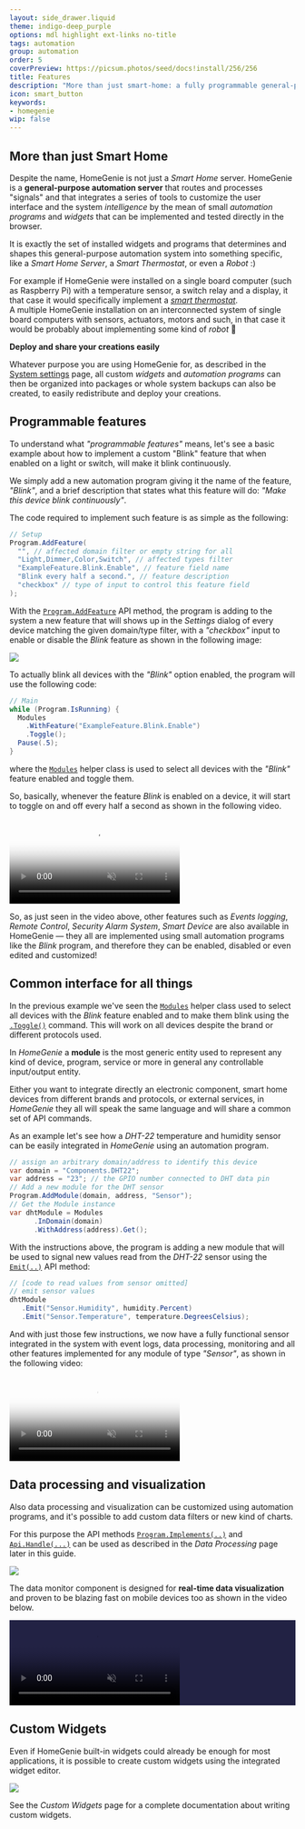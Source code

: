 ```yaml
---
layout: side_drawer.liquid
theme: indigo-deep_purple
options: mdl highlight ext-links no-title
tags: automation
group: automation
order: 5
coverPreview: https://picsum.photos/seed/docs!install/256/256
title: Features
description: "More than just smart-home: a fully programmable general-purpose automation system."
icon: smart_button
keywords:
- homegenie
wip: false
---
```


## More than just Smart Home

Despite the name, HomeGenie is not just a *Smart Home* server.
HomeGenie is a **general-purpose automation server** that routes and processes "signals"
and that integrates a series of tools to customize the user interface and the system
*intelligence* by the mean of small *automation programs* and *widgets* that can be
implemented and tested directly in the browser.

It is exactly the set of installed widgets and programs that determines and shapes this
general-purpose automation system into something specific, like a *Smart Home Server*,
a *Smart Thermostat*, or even a *Robot* :)


For example if HomeGenie were installed on a single board computer (such as Raspberry Pi)
with a temperature sensor, a switch relay and a display, it that case it would specifically
implement a *[smart thermostat](../../create/smart-thermostat)*.  
A multiple HomeGenie installation on an interconnected
system of single board computers with sensors, actuators, motors and such, in that case it
would be probably about implementing some kind of *robot* 🤖

**Deploy and share your creations easily**

Whatever purpose you are using HomeGenie for, as described in the [System settings](../../settings) page,
all custom *widgets* and *automation programs* can then be organized into packages or whole system backups
can also be created, to easily redistribute and deploy your creations.


## Programmable features

To understand what *"programmable features"* means, let's see a basic example
about how to implement a custom "Blink" feature that when enabled on a light
or switch, will make it blink continuously.

We simply add a new automation program giving it the name of the feature, *"Blink"*,
and a brief description that states what this feature will do: *"Make this device
blink continuously"*.

The code required to implement such feature is as simple as the following: 

```csharp
// Setup
Program.AddFeature(
  "", // affected domain filter or empty string for all
  "Light,Dimmer,Color,Switch", // affected types filter
  "ExampleFeature.Blink.Enable", // feature field name
  "Blink every half a second.", // feature description
  "checkbox" // type of input to control this feature field
);
```

With the [`Program.AddFeature`](../../../api/1.4/ape/class_home_genie_1_1_automation_1_1_scripting_1_1_program_helper.html#a59e041d4aa2ea5fcd00d4a8b5efacc6b) API method, the program is adding to the
system a new feature that will shows up in the *Settings* dialog of every 
device matching the given domain/type filter, with a *"checkbox"* input
to enable or disable the *Blink* feature as shown in the following image:


<div class="media-container">
    <img src="images/add_feature_01.png">
</div>

To actually blink all devices with the *"Blink"* option enabled, the program
will use the following code:

```csharp
// Main
while (Program.IsRunning) {
  Modules
    .WithFeature("ExampleFeature.Blink.Enable")
    .Toggle();
  Pause(.5);
}
```

where the [`Modules`](../../../api/1.4/ape/class_home_genie_1_1_automation_1_1_scripting_1_1_modules_manager.html#details) helper class is used to select all devices with
the *"Blink"* feature enabled and toggle them.  

So, basically, whenever the feature *Blink* is enabled on a device, it will start to
toggle on and off every half a second as shown in the following video.

<div class="media-container">

  <video id="video1" src="images/features_example_blink.webm"
       controls muted
       poster="images/features_example_blink.png"
       style="max-width:100%;"></video>

</div>
<script type="text/javascript">
const video1 = document.getElementById('video1');       
video1.addEventListener('ended',function(){
    video1.load();     
},false);
</script>


So, as just seen in the video above, other features such as *Events logging*,
*Remote Control*, *Security Alarm System*, *Smart Device* are also
available in HomeGenie &mdash; they all are implemented using small automation
programs like the *Blink* program, and therefore they can be enabled, disabled
or even edited and customized!


## Common interface for all things

In the previous example we've seen the [`Modules`](../../../api/1.4/ape/class_home_genie_1_1_automation_1_1_scripting_1_1_modules_manager.html#details) helper class
used to select all devices with the *Blink* feature enabled and
to make them blink using the [`.Toggle()`](../../../api/1.4/ape/class_home_genie_1_1_automation_1_1_scripting_1_1_modules_manager.html#a6e17d66132823deca0a16a4e9c32db7b) command.
This will work on all devices despite the brand or different
protocols used. 


<div class="note-box">
In <em>HomeGenie</em> a <strong>module</strong> is the most generic entity used to represent any kind of device,
program, service or more in general any controllable input/output entity.
</div>


Either you want to integrate directly an electronic component, smart home
devices from different brands and protocols, or external services, in
*HomeGenie* they all will speak the same language and will share a
common set of API commands.

As an example let's see how a *DHT-22* temperature and humidity sensor can be
easily integrated in *HomeGenie* using an automation program.

```csharp
// assign an arbitrary domain/address to identify this device
var domain = "Components.DHT22";
var address = "23"; // the GPIO number connected to DHT data pin
// Add a new module for the DHT sensor
Program.AddModule(domain, address, "Sensor");
// Get the Module instance
var dhtModule = Modules
      .InDomain(domain)
      .WithAddress(address).Get();
```

With the instructions above, the program is adding a new module that will be used
to signal new values read from the *DHT-22* sensor using the [`Emit(..)`](../../../api/1.4/ape/class_home_genie_1_1_automation_1_1_scripting_1_1_module_helper.html#a554c7b868f68ad3a4d87933ac74288d5) API method:

```csharp
// [code to read values from sensor omitted]
// emit sensor values
dhtModule
   .Emit("Sensor.Humidity", humidity.Percent)
   .Emit("Sensor.Temperature", temperature.DegreesCelsius);
```

And with just those few instructions, we now have a fully functional sensor integrated
in the system with event logs, data processing, monitoring and all other features implemented
for any module of type *"Sensor"*, as shown in the following video:


<div class="media-container">

  <video id="video2" src="images/features_modules_api.webm"
       controls muted
       poster="images/features_modules_api.png"
       style="max-width:100%;"></video>

</div>
<script type="text/javascript">
const video2 = document.getElementById('video2');       
video2.addEventListener('ended',function(){
    video2.load();     
},false);
</script>






## Data processing and visualization

Also data processing and visualization can be customized using automation programs, and it's
possible to add custom data filters or new kind of charts.

For this purpose the API methods [`Program.Implements(..)`](../../../api/1.4/ape/class_home_genie_1_1_automation_1_1_scripting_1_1_program_helper.html#a504d4d516ed4181d4afca1b51f64cec3)
and [`Api.Handle(...)`](../../../api/1.4/ape/class_home_genie_1_1_automation_1_1_scripting_1_1_api_helper.html#aab4a561a61000e27a186c39f566f66ba) can be used
as described in the *Data Processing* page later in this guide.


<div class="media-container">
    <img src="images/features_custom_charts.png">
</div>


The data monitor component is designed for 
**real-time data visualization** and proven to be 
blazing fast on mobile devices too as shown in the video
below.

<div class="media-container" style="background: #224">

  <video id="video3" src="images/features_data_visualization.webm"
       controls muted
       poster="images/features_data_visualization.png"
       style="max-width:100%; max-height: 560px"></video>

</div>
<script type="text/javascript">
const video3 = document.getElementById('video2');       
video3.addEventListener('ended',function(){
    video3.load();     
},false);
</script>


## Custom Widgets

Even if HomeGenie built-in widgets could already be enough 
for most applications, it is possible to create custom widgets
using the integrated widget editor.

<div class="media-container">
    <img src="images/features_custom_widget.png">
</div>

See the *Custom Widgets* page for a complete documentation about
writing custom widgets.
